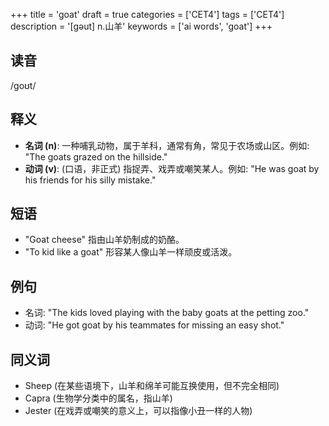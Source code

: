 +++
title = 'goat'
draft = true
categories = ['CET4']
tags = ['CET4']
description = '[gəut] n.山羊'
keywords = ['ai words', 'goat']
+++

## 读音
/ɡoʊt/

## 释义
- **名词 (n)**: 一种哺乳动物，属于羊科，通常有角，常见于农场或山区。例如: "The goats grazed on the hillside."
- **动词 (v)**: (口语，非正式) 指捉弄、戏弄或嘲笑某人。例如: "He was goat by his friends for his silly mistake."

## 短语
- "Goat cheese" 指由山羊奶制成的奶酪。
- "To kid like a goat" 形容某人像山羊一样顽皮或活泼。

## 例句
- 名词: "The kids loved playing with the baby goats at the petting zoo."
- 动词: "He got goat by his teammates for missing an easy shot."

## 同义词
- Sheep (在某些语境下，山羊和绵羊可能互换使用，但不完全相同)
- Capra (生物学分类中的属名，指山羊)
- Jester (在戏弄或嘲笑的意义上，可以指像小丑一样的人物)
